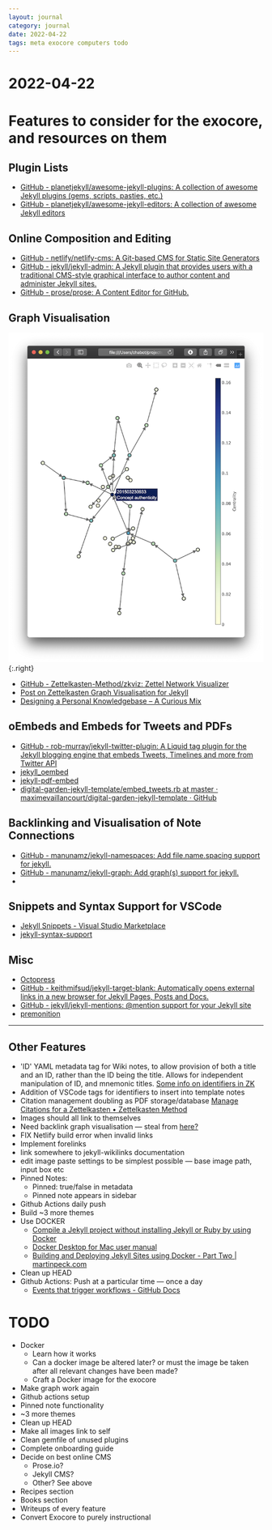 ```yaml
---
layout: journal
category: journal
date: 2022-04-22
tags: meta exocore computers todo
---
```


# 2022-04-22
# Features to consider for the exocore, and resources on them

## Plugin Lists
* [GitHub - planetjekyll/awesome-jekyll-plugins: A collection of awesome Jekyll plugins (gems, scripts, pasties, etc.)](https://github.com/planetjekyll/awesome-jekyll-plugins)
* [GitHub - planetjekyll/awesome-jekyll-editors: A collection of awesome Jekyll editors](https://github.com/planetjekyll/awesome-jekyll-editors)

## Online Composition and Editing
* [GitHub - netlify/netlify-cms: A Git-based CMS for Static Site Generators](https://github.com/netlify/netlify-cms)
* [GitHub - jekyll/jekyll-admin: A Jekyll plugin that provides users with a traditional CMS-style graphical interface to author content and administer Jekyll sites.](https://github.com/jekyll/jekyll-admin)
* [GitHub - prose/prose: A Content Editor for GitHub.](https://github.com/prose/prose)

## Graph Visualisation

![](/attachments/connection-graph.png)
{:.right}

* [GitHub - Zettelkasten-Method/zkviz: Zettel Network Visualizer](https://github.com/Zettelkasten-Method/zkviz/)
* [Post on Zettelkasten Graph Visualisation for Jekyll](https://forum.zettelkasten.de/discussion/102/static-website-hugo-jekyll-etc-as-a-zettelkasten)
* [Designing a Personal Knowledgebase – A Curious Mix](http://www.acuriousmix.com/2014/09/03/designing-a-personal-knowledgebase/)


## oEmbeds and Embeds for Tweets and PDFs 
* [GitHub - rob-murray/jekyll-twitter-plugin: A Liquid tag plugin for the Jekyll blogging engine that embeds Tweets, Timelines and more from Twitter API](https://github.com/rob-murray/jekyll-twitter-plugin)
* [jekyll_oembed](https://rubygems.org/gems/jekyll_oembed)
* [jekyll-pdf-embed ](https://rubygems.org/gems/jekyll-pdf-embed)
* [digital-garden-jekyll-template/embed_tweets.rb at master · maximevaillancourt/digital-garden-jekyll-template · GitHub](https://github.com/maximevaillancourt/digital-garden-jekyll-template/blob/master/_plugins/embed_tweets.rb)

## Backlinking and Visualisation of Note Connections
* [GitHub - manunamz/jekyll-namespaces: Add file.name.spacing support for jekyll.](https://github.com/manunamz/jekyll-namespaces)
* [GitHub - manunamz/jekyll-graph: Add graph(s) support for jekyll.](https://github.com/manunamz/jekyll-graph)
* 

## Snippets and Syntax Support for VSCode
* [Jekyll Snippets - Visual Studio Marketplace](https://marketplace.visualstudio.com/items?itemName=ginfuru.vscode-jekyll-snippets)
* [jekyll-syntax-support](https://marketplace.visualstudio.com/items?itemName=ginfuru.ginfuru-vscode-jekyll-syntax)

## Misc
* [Octopress](http://octopress.org/)
* [GitHub - keithmifsud/jekyll-target-blank: Automatically opens external links in a new browser for Jekyll Pages, Posts and Docs.](https://github.com/keithmifsud/jekyll-target-blank)
* [GitHub - jekyll/jekyll-mentions: @mention support for your Jekyll site](https://github.com/jekyll/jekyll-mentions)
* [premonition](https://rubygems.org/gems/premonition)

---

## Other Features
- 'ID' YAML metadata tag for Wiki notes, to allow provision of both a title and an ID, rather than the ID being the title. Allows for independent manipulation of ID, and mnemonic titles. [Some info on identifiers in ZK](https://zettelkasten.de/posts/add-identity/)
- Addition of VSCode tags for identifiers to insert into template notes
- Citation management doubling as PDF storage/database [Manage Citations for a Zettelkasten • Zettelkasten Method](https://zettelkasten.de/posts/bibliography-zettelkasten/)
- Images should all link to themselves
- Need backlink graph visualisation — steal from [here?](https://github.com/maximevaillancourt/digital-garden-jekyll-template/tree/master/_plugins)
- FIX Netlify build error when invalid links
- Implement forelinks
- link somewhere to jekyll-wikilinks documentation
- edit image paste settings to be simplest possible — base image path, input box etc
- Pinned Notes:
  - Pinned: true/false in metadata
  - Pinned note appears in sidebar
- Github Actions daily push
- Build ~3 more themes 
- Use DOCKER
  - [Compile a Jekyll project without installing Jekyll or Ruby by using Docker](https://dev.to/michael/compile-a-jekyll-project-without-installing-jekyll-or-ruby-by-using-docker-4184)
  - [Docker Desktop for Mac user manual](https://docs.docker.com/desktop/mac/)
  - [Building and Deploying Jekyll Sites using Docker - Part Two | martinpeck.com](https://martinpeck.com/jekyll/blog/containers/2019/02/03/build-and-deploy-jekyll-with-docker-part2/)
- Clean up HEAD
- Github Actions: Push at a particular time — once a day 
  - [Events that trigger workflows - GitHub Docs](https://docs.github.com/en/actions/using-workflows/events-that-trigger-workflows)


# TODO 
- Docker 
  - Learn how it works 
  - Can a docker image be altered later? or must the image be taken after all relevant changes have been made?
  - Craft a Docker image for the exocore
- Make graph work again
- Github actions setup
- Pinned note functionality
- ~3 more themes
- Clean up HEAD
- Make all images link to self
- Clean gemfile of unused plugins
- Complete onboarding guide 
- Decide on best online CMS
  - Prose.io?
  - Jekyll CMS?
  - Other? See above
- Recipes section
- Books section
-  Writeups of every feature
-  Convert Exocore to purely instructional 
